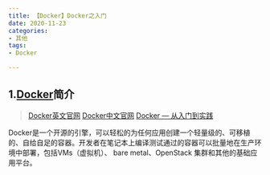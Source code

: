 ```yaml
---
title: 【Docker】Docker之入门
date: 2020-11-23
categories: 
- 其他
tags: 
- Docker

---
```


## 1.[Docker](https://www.docker.com/)简介

> [Docker英文官网](https://www.docker.com/)
> [Docker中文官网](https://www.docker.org.cn/)
> [Docker — 从入门到实践](https://vuepress.mirror.docker-practice.com/)

Docker是一个开源的引擎，可以轻松的为任何应用创建一个轻量级的、可移植的、自给自足的容器。开发者在笔记本上编译测试通过的容器可以批量地在生产环境中部署，包括VMs（虚拟机）、 bare metal、OpenStack 集群和其他的基础应用平台。 

